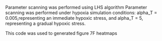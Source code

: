 Parameter scanning was performed using LHS algorithm
Parameter scanning was performed under hypoxia simulation conditions: alpha_T = 0.005,representing an immediate hypoxic stress, and alpha_T = 5, representing a gradual hypoxic stress.

This code was used to generated figure 7F heatmaps
